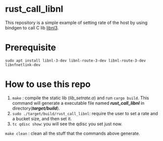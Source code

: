 # rust_call_libnl

This repository is a simple example of setting rate of the host by using bindgen to call C lib [libnl3](https://www.infradead.org/~tgr/libnl/doc/core.html#core_netlink_fundamentals).

# Prerequisite
```sudo apt install libnl-3-dev libnl-route-3-dev libnl-route-3-dev libnfnetlink-dev```


# How to use this repo

1. ```make``` : compile the static lib (*lib_setrate.a*) and run ```cargo build```. This command will generate a executable file named ***rust_call_libnl*** in directory(***target/build***).  
2. ```sudo ./target/build/rust_call_libnl```: require the user to set a rate and a bucket size, and then set it.
3. ```tc qdisc show```: you will see the qdisc you set just now.

```make clean``` : clean all the stuff that the commands above generate.
